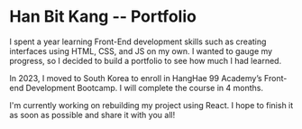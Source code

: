 
 
 <h1>Han Bit Kang -- Portfolio</h1>

 
<p>I spent a year learning Front-End development skills such as creating interfaces using HTML, CSS, and JS on my own. I wanted to gauge my progress, so I decided to build a portfolio to see how much I had learned.</p>

<p>In 2023, I moved to South Korea to enroll in HangHae 99 Academy’s Front-end Development Bootcamp. I will complete the course in 4 months.</p>

<p>I'm currently working on rebuilding my project using React. I hope to finish it as soon as possible and share it with you all!</p>


